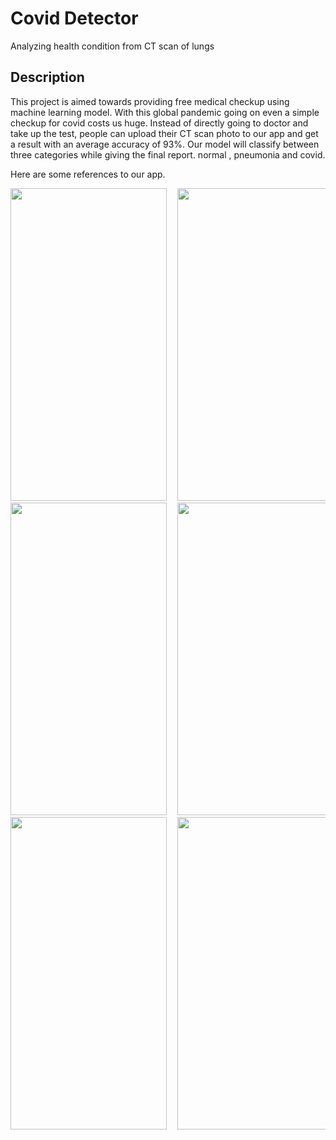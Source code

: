 # Covid Detector

Analyzing health condition from CT scan of lungs

## Description

This project is aimed towards providing free medical checkup using machine learning model. With this global pandemic going on even a simple checkup for covid  costs us huge. Instead of directly going to doctor and take up the test, people can upload their CT scan photo to our app and get a result with an average accuracy of 93%. Our model will classify between three categories while giving the final report. normal , pneumonia and covid. 


Here are some references to our app.

<pre>
<img src="https://user-images.githubusercontent.com/73310711/124322669-7d17eb00-db9d-11eb-8afb-1c401f3ef292.jpg" width="250" height="500">  <img src="https://user-images.githubusercontent.com/73310711/124322794-bb150f00-db9d-11eb-97b9-f71486fb0af0.jpg" width="250" height="500">  <img src="https://user-images.githubusercontent.com/73310711/124322812-c5cfa400-db9d-11eb-9b10-fc62756f30bc.jpg" width="250" height="500">
<img src="https://user-images.githubusercontent.com/73310711/124322818-cb2cee80-db9d-11eb-9976-382b021c77a5.jpg" width="250" height="500">  <img src="https://user-images.githubusercontent.com/73310711/124322872-e4ce3600-db9d-11eb-86db-e97476dd3bdf.jpeg" width="250" height="500">  <img src="https://user-images.githubusercontent.com/73310711/124322931-02030480-db9e-11eb-8975-d6a1d4164de5.jpg" width="250" height="500"> 
<img src="https://user-images.githubusercontent.com/73310711/124322939-062f2200-db9e-11eb-8909-48fc5a0deb8f.jpeg" width="250" height="500">  <img src="https://user-images.githubusercontent.com/73310711/124322953-08917c00-db9e-11eb-91a1-05ce3f039dfa.jpeg" width="250" height="500">
</pre>
